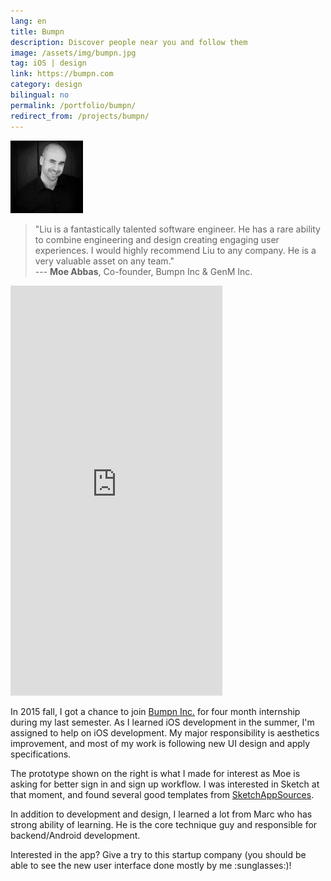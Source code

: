 ```yaml
---
lang: en
title: Bumpn
description: Discover people near you and follow them
image: /assets/img/bumpn.jpg
tag: iOS | design
link: https://bumpn.com
category: design
bilingual: no
permalink: /portfolio/bumpn/
redirect_from: /projects/bumpn/
---
```


<div class="row">
	<div class="2u 3u(medium) 0u$(small) hidden">
        <img class="image circle avatar" src="/assets/img/moe-abbas.jpg" width="116" height="116" alt="Moe Abbas's avatar" />
    </div>
	<div class="10u$ 9u$(medium) 12u$(small)">
		<blockquote>"Liu is a fantastically talented software engineer. He has a rare ability to combine engineering and design creating engaging user experiences. I would highly recommend Liu to any company. He is a very valuable asset on any team."<br>--- <strong>Moe Abbas</strong>, Co-founder, Bumpn Inc & GenM Inc.</blockquote> 
    </div>
</div>

<div class="row">
	<div class="5u 12u$(medium) 12u$(small) marvel">
        <iframe src="https://marvelapp.com/918456?emb=1" width="339" height="656" allowTransparency="true" frameborder="0"></iframe>
    </div>
    <div class="7u$ 12u$(medium) 12u$(small)">
        <p>In 2015 fall, I got a chance to join <a href="https://bumpn.com">Bumpn Inc.</a> for four month internship during my last semester. As I learned iOS development in the summer,
        I'm assigned to help on iOS development. My major responsibility is aesthetics improvement, and most of my work is following new UI design and apply specifications.</p>
        <p>The prototype shown on the right is what I made for interest as Moe is asking for better sign in and sign up workflow.
        I was interested in Sketch at that moment, and found several good templates from <a href="http://www.sketchappsources.com">SketchAppSources</a>.</p>
        <p>In addition to development and design, I learned a lot from Marc who has strong ability of learning. He is the core technique guy and responsible for backend/Android development.</p>
        <p>Interested in the app? Give a try to this startup company (you should be able to see the new user interface done mostly by me :sunglasses:)!</p>
    </div>
</div>